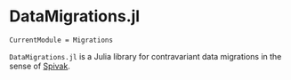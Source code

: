 # DataMigrations.jl

```@meta
CurrentModule = Migrations
```

`DataMigrations.jl` is a Julia library for contravariant data migrations in the sense of [Spivak](https://arxiv.org/abs/2111.10968).


